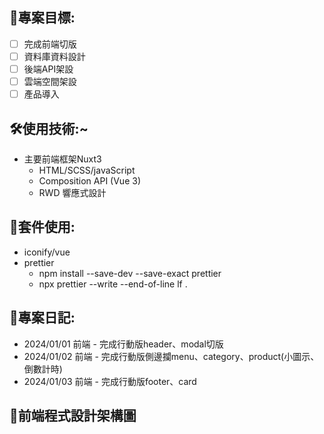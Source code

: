 ## 🌝專案目標:

- [ ] 完成前端切版
- [ ] 資料庫資料設計
- [ ] 後端API架設
- [ ] 雲端空間架設
- [ ] 產品導入

## 🛠️使用技術:~

- 主要前端框架Nuxt3
  - HTML/SCSS/javaScript
  - Composition API (Vue 3)
  - RWD 響應式設計

## 📱套件使用:

- iconify/vue
- prettier
  - npm install --save-dev --save-exact prettier
  - npx prettier --write --end-of-line lf .

## 🧭專案日記:

- 2024/01/01 前端 - 完成行動版header、modal切版
- 2024/01/02 前端 - 完成行動版側邊攔menu、category、product(小圖示、倒數計時)
- 2024/01/03 前端 - 完成行動版footer、card

## 🔗前端程式設計架構圖
